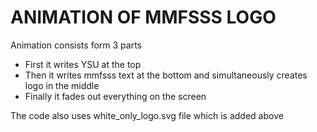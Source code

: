 # ANIMATION OF MMFSSS LOGO
Animation consists form 3 parts
- First it writes YSU at the top
- Then it writes mmfsss text at the bottom and simultaneously creates logo in the middle
- Finally it fades out everything on the screen

The code also uses white_only_logo.svg file which is added above
